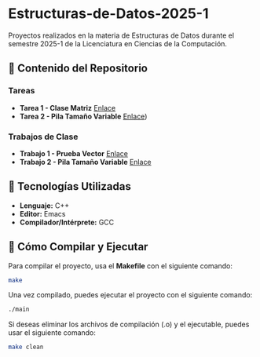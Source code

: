 # Estructuras-de-Datos-2025-1
Proyectos realizados en la materia de Estructuras de Datos durante el semestre 2025-1 de la Licenciatura en Ciencias de la Computación.

## 📂 Contenido del Repositorio

### Tareas

- **Tarea 1 - Clase Matriz** [Enlace](./Tareas/Tarea01/Tarea01Matriz/)
- **Tarea 2 - Pila Tamaño Variable** [Enlace](./Tareas/Tarea02/Tarea02PilaTamVar/))
### Trabajos de Clase

- **Trabajo 1 - Prueba Vector** [Enlace](./Clases/PruebaVector/)
- **Trabajo 2 - Pila Tamaño Variable** [Enlace](./Clases/PilaTamVar/)

## 🚀 Tecnologías Utilizadas

- **Lenguaje:** C++
- **Editor:** Emacs
- **Compilador/Intérprete:** GCC

## 🔨 Cómo Compilar y Ejecutar

Para compilar el proyecto, usa el **Makefile** con el siguiente comando:

```bash
make
```
Una vez compilado, puedes ejecutar el proyecto con el siguiente comando:

```bash
./main
```

Si deseas eliminar los archivos de compilación (.o) y el ejecutable, puedes usar el siguiente comando:

```bash
make clean


